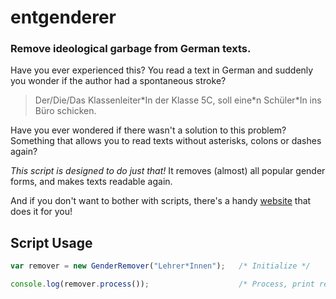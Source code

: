 # entgenderer
### Remove ideological garbage from German texts.

Have you ever experienced this? 
You read a text in German and suddenly you wonder if the author had a spontaneous stroke? 

>Der/Die/Das Klassenleiter&ast;In der Klasse 5C, soll eine&ast;n Schüler&ast;In ins Büro schicken.

Have you ever wondered if there wasn't a solution to this problem? Something that allows you to read texts without asterisks, colons or dashes again?

*This script is designed to do just that!* It removes (almost) all popular gender forms, and makes texts readable again.

And if you don't want to bother with scripts, there's a handy [website](https://open-leocat.github.io/entgenderer/) that does it for you!

## Script Usage

```javascript
var remover = new GenderRemover("Lehrer*Innen");   /* Initialize */

console.log(remover.process());                    /* Process, print result */
```
